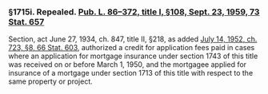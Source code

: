 ### §1715i. Repealed. [Pub. L. 86–372, title I, §108, Sept. 23, 1959, 73 Stat. 657](/statviewer.htm?volume=73&page=657) ###

Section, act June 27, 1934, ch. 847, title II, §218, as added [July 14, 1952, ch. 723, §8, 66 Stat. 603](/statviewer.htm?volume=66&page=603), authorized a credit for application fees paid in cases where an application for mortgage insurance under section 1743 of this title was received on or before March 1, 1950, and the mortgagee applied for insurance of a mortgage under section 1713 of this title with respect to the same property or project.